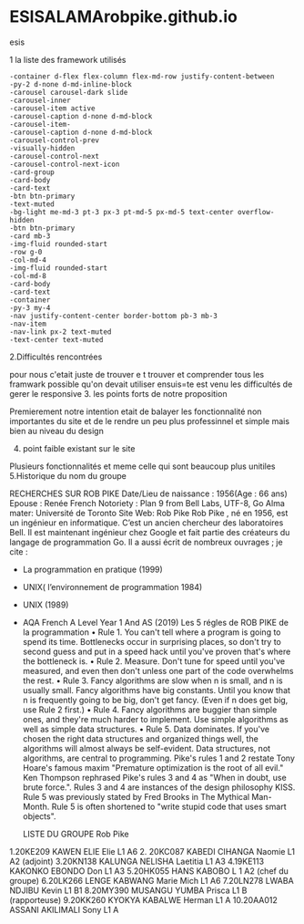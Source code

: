 # ESISALAMArobpike.github.io
esis

1 la liste des framework utilisés

    -container d-flex flex-column flex-md-row justify-content-between
    -py-2 d-none d-md-inline-block
    -carousel carousel-dark slide
    -carousel-inner
    -carousel-item active
    -carousel-caption d-none d-md-block
    -carousel-item-
    -carousel-caption d-none d-md-block
    -carousel-control-prev
    -visually-hidden
    -carousel-control-next
    -carousel-control-next-icon
    -card-group
    -card-body
    -card-text
    -btn btn-primary
    -text-muted
    -bg-light me-md-3 pt-3 px-3 pt-md-5 px-md-5 text-center overflow-hidden
    -btn btn-primary
    -card mb-3
    -img-fluid rounded-start
    -row g-0
    -col-md-4
    -img-fluid rounded-start
    -col-md-8
    -card-body
    -card-text
    -container
    -py-3 my-4
    -nav justify-content-center border-bottom pb-3 mb-3
    -nav-item
    -nav-link px-2 text-muted
    -text-center text-muted

2.Difficultés rencontrées

 pour nous c'etait juste de trouver e t trouver et  comprender tous les framwark
 possible qu'on devait utiliser
 ensuis=te est venu les difficultés de gerer le responsive
3. les points forts de notre proposition

Premierement notre intention etait de balayer les fonctionnalité non importantes
du site et de le rendre un peu plus professinnel et simple mais bien au niveau du design

 4. point faible existant sur le site

 Plusieurs fonctionnalités et meme celle qui sont beaucoup plus unitiles
5.Historique du nom du groupe

RECHERCHES SUR ROB PIKE
Date/Lieu de naissance : 1956(Age : 66 ans)
Epouse : Renée French 
Notoriety : Plan 9 from Bell Labs, UTF-8, Go
Alma mater: Université de Toronto
Site Web: Rob Pike
Rob Pike , né en 1956, est un ingénieur en informatique. C’est un ancien chercheur des laboratoires Bell. Il est maintenant ingénieur chez Google et fait partie des créateurs du langage de programmation Go. Il a aussi écrit de nombreux ouvrages ; je cite :
-   La programmation en pratique (1999)
-   UNIX( l’environnement de programmation 1984)
-   UNIX (1989)
-   AQA French A Level Year 1 And AS (2019)
Les 5 régles de ROB PIKE de la programmation
•   Rule 1. You can't tell where a program is going to spend its time. Bottlenecks occur in surprising places, so don't try to second guess and put in a speed hack until you've proven that's where the bottleneck is.
•   Rule 2. Measure. Don't tune for speed until you've measured, and even then don't unless one part of the code overwhelms the rest.
•   Rule 3. Fancy algorithms are slow when n is small, and n is usually small. Fancy algorithms have big constants. Until you know that n is frequently going to be big, don't get fancy. (Even if n does get big, use Rule 2 first.)
•   Rule 4. Fancy algorithms are buggier than simple ones, and they're much harder to implement. Use simple algorithms as well as simple data structures.
•   Rule 5. Data dominates. If you've chosen the right data structures and organized things well, the algorithms will almost always be self-evident. Data structures, not algorithms, are central to programming.
Pike's rules 1 and 2 restate Tony Hoare's famous maxim "Premature optimization is the root of all evil." Ken Thompson rephrased Pike's rules 3 and 4 as "When in doubt, use brute force.". Rules 3 and 4 are instances of the design philosophy KISS. Rule 5 was previously stated by Fred Brooks in The Mythical Man-Month. Rule 5 is often shortened to "write stupid code that uses smart objects".
 

    LISTE DU GROUPE  Rob Pike
    
1.20KE209 KAWEN ELIE Elie L1 A6
2. 20KC087 KABEDI CIHANGA Naomie L1 A2  (adjoint)
3.20KN138 KALUNGA NELISHA Laetitia  L1 A3
4.19KE113 KAKONKO EBONDO Don L1 A3
5.20HK055 HANS KABOBO L 1 A2  (chef du groupe)
6.20LK266 LENGE KABWANG Marie Mich L1 A6
7.20LN278 LWABA NDJIBU Kevin L1 B1
8.20MY390 MUSANGU YUMBA Prisca L1 B (rapporteuse)
9.20KK260 KYOKYA KABALWE Herman L1 A
10.20AA012 ASSANI AKILIMALI Sony L1 A


